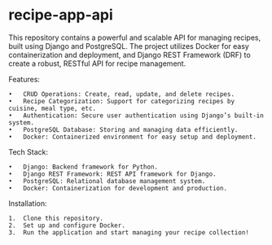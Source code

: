 # recipe-app-api
This repository contains a powerful and scalable API for managing recipes, built using Django and PostgreSQL. The project utilizes Docker for easy containerization and deployment, and Django REST Framework (DRF) to create a robust, RESTful API for recipe management.

Features:

	•	CRUD Operations: Create, read, update, and delete recipes.
	•	Recipe Categorization: Support for categorizing recipes by cuisine, meal type, etc.
	•	Authentication: Secure user authentication using Django’s built-in system.
	•	PostgreSQL Database: Storing and managing data efficiently.
	•	Docker: Containerized environment for easy setup and deployment.

Tech Stack:

	•	Django: Backend framework for Python.
	•	Django REST Framework: REST API framework for Django.
	•	PostgreSQL: Relational database management system.
	•	Docker: Containerization for development and production.

Installation:

	1.	Clone this repository.
	2.	Set up and configure Docker.
	3.	Run the application and start managing your recipe collection!
